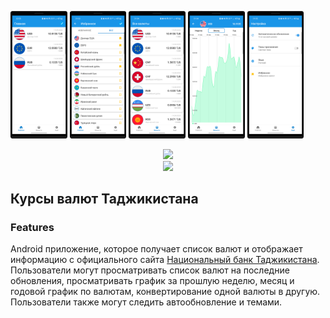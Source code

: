 <img src="/docs/1.png" width=18% height=18%> <img src="/docs/2.png" width=18% height=18%>
<img src="/docs/3.png" width=18% height=18%> <img src="/docs/4.png" width=18% height=18%>
<img src="/docs/5.png" width=18% height=18%>

<div align="center">
    <a href="https://play.google.com/store/apps/details?id=com.developer.valyutaapp">
    <img src="https://play.google.com/intl/en_us/badges/static/images/badges/en_badge_web_generic.png" height="70"></a>
    </div>
<div align="center">
    <a href="https://play.google.com/store/apps/details?id=com.developer.valyutaapp">
    <img src="https://static.tildacdn.com/tild3633-6364-4533-a462-303133633334/app-gallery-en.png" height="45"></a>
</div>

## Курсы валют Таджикистана

### Features
Android приложение, которое получает список валют и  отображает информацию
с официального сайта [Национальный банк Таджикистана](https://www.nbt.tj/ru/kurs/kurs.php).
Пользователи могут просматривать список валют на последние обновления,
просматривать график за прошлую неделю, месяц и годовой график по валютам,
конвертирование одной валюты в другую. Пользователи также могут следить автообновление и темами.

